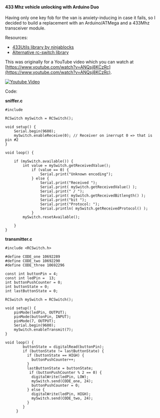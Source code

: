 #### 433 Mhz vehicle unlocking with Arduino Duo

Having only one key fob for the van is anxiety-inducing in case it fails, so I decided to build a replacement with an Arduino/ATMega and a 433Mhz transceiver module.

Resources:

- [433Utils library by ninjablocks](https://github.com/ninjablocks/433Utils)
- [Alternative rc-switch library](https://github.com/sui77/rc-switch)

This was originally for a YouTube video which you can watch at [https://www.youtube.com/watch?v=ANQsj8KCzRc](https://www.youtube.com/watch?v=ANQsj8KCzRc).

[![Youtube Video](https://img.youtube.com/vi/ANQsj8KCzRc/0.jpg)](https://www.youtube.com/watch?v=ANQsj8KCzRc)


Code:

**sniffer.c**

    #include
    
    RCSwitch mySwitch = RCSwitch();
 
    void setup() {
    	Serial.begin(9600);
    	mySwitch.enableReceive(0); // Receiver on inerrupt 0 => that is pin #2
    }
 
    void loop() {
 
    	if (mySwitch.available()) {
    		int value = mySwitch.getReceivedValue();
    			if (value == 0) {
    				Serial.print("Unknown encoding");
    			} else {
    				Serial.print("Received ");
    				Serial.print( mySwitch.getReceivedValue() );
    				Serial.print(" / ");
    				Serial.print( mySwitch.getReceivedBitlength() );
    				Serial.print("bit ");
    				Serial.print("Protocol: ");
    				Serial.println( mySwitch.getReceivedProtocol() );
    			}
    		mySwitch.resetAvailable();
     
    	}
    }

**transmitter.c**

    #include <RCSwitch.h>
 
    #define CODE_one 10692289
    #define CODE_two 10692290
    #define CODE_three 10692296
     
    const int buttonPin = 4;
    const int ledPin =  13;
    int buttonPushCounter = 0;
    int buttonState = 0;
    int lastButtonState = 0;

    RCSwitch mySwitch = RCSwitch();
     
    void setup() {
    	pinMode(ledPin, OUTPUT);
    	pinMode(buttonPin, INPUT);
    	pinMode(7, OUTPUT);
    	Serial.begin(9600);
    	mySwitch.enableTransmit(7);
    }
    
    void loop() {
            buttonState = digitalRead(buttonPin);  
            if (buttonState != lastButtonState) {
              if (buttonState == HIGH) {
                buttonPushCounter++;
              }
              lastButtonState = buttonState;
               if (buttonPushCounter % 2 == 0) {
                digitalWrite(ledPin, LOW);
                mySwitch.send(CODE_one, 24);
                buttonPushCounter = 0;
              } else {
                digitalWrite(ledPin, HIGH);
                mySwitch.send(CODE_two, 24);
              }  
            }
         }
